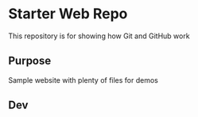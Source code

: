 # Starter Web Repo

This repository is for showing how Git and GitHub work

## Purpose

Sample website with plenty of files for demos

## Dev
